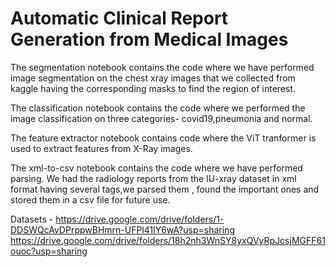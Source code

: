 # Automatic Clinical Report Generation from Medical Images

The segmentation notebook contains the code where we have performed image segmentation on the chest xray images that we collected from kaggle having the corresponding masks to find the region of interest.

The classification notebook contains the code where we performed the image classification on three categories- covid19,pneumonia and normal.

The feature extractor notebook contains code where the ViT tranformer is used to extract features from X-Ray images.

The xml-to-csv notebook contains the code where we have performed parsing. We had the radiology reports from the IU-xray dataset in xml format having several tags,we parsed them , found the important ones and stored them in a csv file for future use.

Datasets - 
https://drive.google.com/drive/folders/1-DDSWQcAvDPrppwBHmrn-UFPl41lY6wA?usp=sharing
https://drive.google.com/drive/folders/18h2nh3WnSY8yxQVyRpJcsjMGFF61ouoc?usp=sharing
